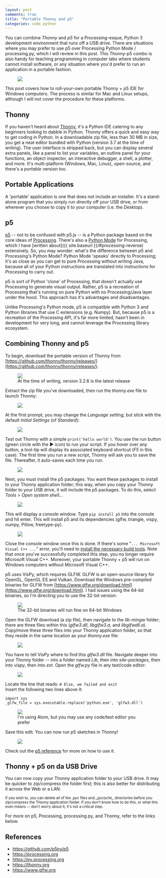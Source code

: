 ```yaml
---
layout: post
comments: true
title: "Portable Thonny and p5"
categories: code python
---
```


You can combine *Thonny* and *p5* for a Processing-esque, Python 3 development environment that runs off a USB drive. There are situations where you may prefer to use p5 over Processing Python Mode / processing.py, which I will review in this post. This Thonny-p5 combo is also handy for teaching programming in computer labs where students cannot install software, or any situation where you'd prefer to run an application in a portable fashion.

<figure>
  <img src="{{ site.url }}/img/tap/header.png" class="fullwidth" />
</figure>

This post covers how to roll-your-own portable Thonny + p5 IDE for Windows computers. The process is similar for Mac and Linux setups, although I will not cover the procedure for these platforms.

## Thonny

If you haven't heard about [Thonny](https://thonny.org/), it's a Python IDE catering to any beginners looking to dabble in Python. Thonny offers a quick and easy way to get coding in Python. In a downloadable zip file, less than 30 MB in size, you get a neat editor bundled with Python (version 3.7 at the time of writing). The user interface is stripped back, but you can display several extra panels, like a panel to list your variables, an outline panel for your functions, an object inspector, an interactive debugger, a shell, a plotter, and more. It's multi-platform (Windows, Mac, Linux), open-source, and there's a *portable* version too.

## Portable Applications

A 'portable' application is one that does not include an installer. It's a stand-alone program that you simply run directly off your USB drive, or from wherever you choose to copy it to your computer (i.e. the Desktop).

## p5

[p5](https://github.com/p5py/p5) -- not to be confused with p5.js -- is a Python package based on the core ideas of [Processing](https://processing.org/). There's also a [Python Mode](https://py.processing.org/) for Processing, which I have [written about]({{ site.baseurl }}/#processing-reverse) extensively. So, you may wonder: what's the difference between p5 and Processing's Python Mode? Python Mode 'speaks' directly to Processing; it's as close as you can get to pure Processing without writing Java, because all of your Python instructions are translated into instructions for *Processing* to carry out.

p5 is sort of Python 'clone' of Processing, that doesn't actually use Processing to generate visual output. Rather, p5 is a recreation of Processing that's running on pure Python with no Processing/Java layer under the hood. This approach has it's advantages and disadvantages.

Unlike Processing's Python mode, p5 is compatible with Python 3 and Python libraries that use C extensions (e.g. Numpy). But, because p5 is a recreation of the Processing API, it's far more limited, hasn't been in development for very long, and cannot leverage the Processing library ecosystem.

## Combining Thonny and p5

To begin, download the portable version of Thonny from [https://github.com/thonny/thonny/releases/](https://github.com/thonny/thonny/releases/).

<figure>
  <img src="{{ site.url }}/img/tap/thonny-download.png" class="fullwidth" />
  <figcaption>At the time of writing, version 3.2.6 is the latest release</figcaption>
</figure>

Extract the zip file you've downloaded, then run the *thonny.exe* file to launch Thonny:

<figure>
  <img src="{{ site.url }}/img/tap/thonny-extract.png" class="fullwidth" />
</figure>

At the first prompt, you may change the *Language setting*, but stick with the default *Initial Settings* (of *Standard*):

<figure>
  <img src="{{ site.url }}/img/tap/thonny-splash.png" style="max-width:330px" />
</figure>

Test out Thonny with a simple `print('hello world')`. You use the run button (green circle with the ▶ icon) to run your script. If you hover over any button, a tool-tip will display its associated keyboard shortcut (*F5* in this case). The first time you run a new script, Thonny will ask you to save the file. Thereafter, it auto-saves each time you run.

<figure>
  <img src="{{ site.url }}/img/tap/thonny-hello-world.png" class="fullwidth" />
</figure>

Next, you must install the p5 packages. You want these packages to install to your Thonny application folder; this way, when you copy your Thonny folder to your USB drive, it will include the p5 packages. To do this, select *Tools > Open system shell...*

<figure>
  <img src="{{ site.url }}/img/tap/p5-package.png" class="fullwidth" />
</figure>

This will display a console window. Type `pip install p5` into the console and hit enter. This will install p5 and its dependencies (glfw, triangle, vispy, numpy, Pillow, freetype-py).

<figure>
  <img src="{{ site.url }}/img/tap/p5-pip.png" class="fullwidth" />
</figure>

Close the console window once this is done. If there's some "`... Microsoft Visual C++ ...`" error, you'll need to [install the necessary build tools](https://www.scivision.dev/python-windows-visual-c-14-required/). Note that once you've successfully completed this step, you no longer require Microsoft Visual C++. Moreover, your portable Thonny + p5 will run on Windows computers without Microsoft Visual C++.

p5 uses VisPy, which requires GLFW. GLFW is an open-source library for OpenGL, OpenGL ES and Vulkan. Download the Windows pre-compiled binaries for GLFW from [https://www.glfw.org/download.html](https://www.glfw.org/download.html). I had issues using the 64-bit binaries, so I'm directing you to use the 32-bit version:

<figure>
  <img src="{{ site.url }}/img/tap/glfw-download.png" class="fullwidth" />
  <figcaption>The 32-bit binaries will run fine on 64-bit Windows</figcaption>
</figure>

Open the GLFW download (a zip file), then navigate to the *lib-mingw* folder; there are three files within this (*glfw3.dll*, *libglfw3.a*, and *libglfwdll.a*). Copy/move these three files into your Thonny application folder, so that they reside in the same location as your *thonny.exe* file:

<figure>
  <img src="{{ site.url }}/img/tap/glfw-copy-in.png" class="fullwidth" />
</figure>

You have to tell VisPy where to find this *glfw3.dll* file. Navigate deeper into your Thonny folder -- into a folder named *Lib*, then into *site-packages*, then into *vispy*, then into *ext*. Open the *glfw.py* file in any text/code editor:

<figure>
  <img src="{{ site.url }}/img/tap/glfw-locate.png" class="fullwidth" />
</figure>

Locate the line that reads: `# Else, we failed and exit`  
Insert the following two lines above it:
~~~
import sys
_glfw_file = sys.executable.replace('python.exe', 'glfw3.dll')
~~~

<figure>
  <img src="{{ site.url }}/img/tap/glfw-edit.png" class="fullwidth" />
  <figcaption>I'm using Atom, but you may use any code/text editor you prefer</figcaption>
</figure>

Save this edit. You can now run p5 sketches in Thonny!

<figure>
  <img src="{{ site.url }}/img/tap/done.png" class="fullwidth" />
</figure>

Check out the [p5 reference](https://p5.readthedocs.io) for more on how to use it.

## Thonny + p5 on da USB Drive

You can now copy your Thonny application folder to your USB drive. It may be quicker to zip/compress the folder first; this is also better for distributing it across the Web or a LAN.

<sup markdown="1">If you wish to, you can delete all of the *.pyc* files and *\__pycache\__* directories before you zip/compress the Thonny application folder. If you don't know how to do this, or what this even means -- don't worry about it, it's not a critical step.</sup>

For more on p5, Processing, processing.py, and Thonny, refer to the links below.

## References

* https://github.com/p5py/p5
* https://processing.org
* https://py.processing.org
* https://thonny.org
* https://www.glfw.org
